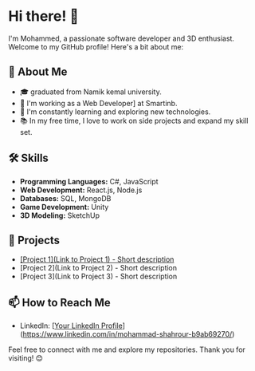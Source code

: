 # Hi there! 👋

I'm Mohammed, a passionate software developer and 3D enthusiast. Welcome to my GitHub profile! Here's a bit about me:

## 🚀 About Me
- 🎓 graduated from Namik kemal university.
- 💼 I'm working as a Web Developer] at Smartinb.
- 🌱 I'm constantly learning and exploring new technologies.
- 📚 In my free time, I love to work on side projects and expand my skill set.

## 🛠️ Skills
- **Programming Languages:** C#, JavaScript
- **Web Development:** React.js, Node.js
- **Databases:** SQL, MongoDB
- **Game Development:** Unity
- **3D Modeling:** SketchUp

## 📂 Projects
- [[Project 1](Link to Project 1) - Short description](https://mohmmadshahror.itch.io/nku)
- [Project 2](Link to Project 2) - Short description
- [Project 3](Link to Project 3) - Short description

## 📫 How to Reach Me
- LinkedIn: [[Your LinkedIn Profile](Link)](https://www.linkedin.com/in/mohammad-shahrour-b9ab69270/)


Feel free to connect with me and explore my repositories. Thank you for visiting! 😊
